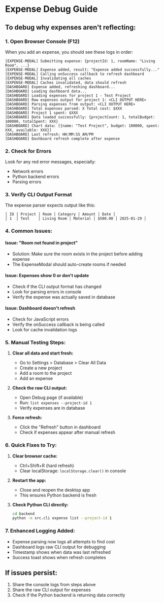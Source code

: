 # Expense Debug Guide

## To debug why expenses aren't reflecting:

### 1. Open Browser Console (F12)
When you add an expense, you should see these logs in order:

```
[EXPENSE-MODAL] Submitting expense: {projectId: 1, roomName: "Living Room", ...}
[EXPENSE-MODAL] Expense added, result: "Expense added successfully..."
[EXPENSE-MODAL] Calling onSuccess callback to refresh dashboard
[EXPENSE-MODAL] Invalidating all caches
[EXPENSE-MODAL] Caches invalidated, data should refresh
[DASHBOARD] Expense added, refreshing dashboard...
[DASHBOARD] Loading dashboard data...
[DASHBOARD] Loading expenses for project 1 - Test Project
[DASHBOARD] Raw expenses output for project 1: <CLI OUTPUT HERE>
[DASHBOARD] Parsing expenses from output: <CLI OUTPUT HERE>
[DASHBOARD] Total expenses parsed: X Total cost: $XXX
[DASHBOARD] Project 1 spent: $XXX
[DASHBOARD] Data loaded successfully: {projectCount: 1, totalBudget: 100000, totalSpent: XXX}
[DASHBOARD] Chart data: [{name: "Test Project", budget: 100000, spent: XXX, available: XXX}]
[DASHBOARD] Last refresh: HH:MM:SS AM/PM
[DASHBOARD] Dashboard refresh complete after expense
```

### 2. Check for Errors
Look for any red error messages, especially:
- Network errors
- Python backend errors
- Parsing errors

### 3. Verify CLI Output Format
The expense parser expects output like this:
```
│ ID │ Project │ Room │ Category │ Amount │ Date │
│ 1  │ Test    │ Living Room │ Material │ $500.00 │ 2025-01-29 │
```

### 4. Common Issues:

#### Issue: "Room not found in project"
- Solution: Make sure the room exists in the project before adding expense
- The ExpenseModal should auto-create rooms if needed

#### Issue: Expenses show 0 or don't update
- Check if the CLI output format has changed
- Look for parsing errors in console
- Verify the expense was actually saved in database

#### Issue: Dashboard doesn't refresh
- Check for JavaScript errors
- Verify the onSuccess callback is being called
- Look for cache invalidation logs

### 5. Manual Testing Steps:

1. **Clear all data and start fresh:**
   - Go to Settings > Database > Clear All Data
   - Create a new project
   - Add a room to the project
   - Add an expense

2. **Check the raw CLI output:**
   - Open Debug page (if available)
   - Run: `list expenses --project-id 1`
   - Verify expenses are in database

3. **Force refresh:**
   - Click the "Refresh" button in dashboard
   - Check if expenses appear after manual refresh

### 6. Quick Fixes to Try:

1. **Clear browser cache:**
   - Ctrl+Shift+R (hard refresh)
   - Clear localStorage: `localStorage.clear()` in console

2. **Restart the app:**
   - Close and reopen the desktop app
   - This ensures Python backend is fresh

3. **Check Python CLI directly:**
   ```bash
   cd backend
   python -m src.cli expense list --project-id 1
   ```

### 7. Enhanced Logging Added:
- Expense parsing now logs all attempts to find cost
- Dashboard logs raw CLI output for debugging
- Timestamp shows when data was last refreshed
- Success toast shows when refresh completes

## If issues persist:
1. Share the console logs from steps above
2. Share the raw CLI output for expenses
3. Check if the Python backend is returning data correctly